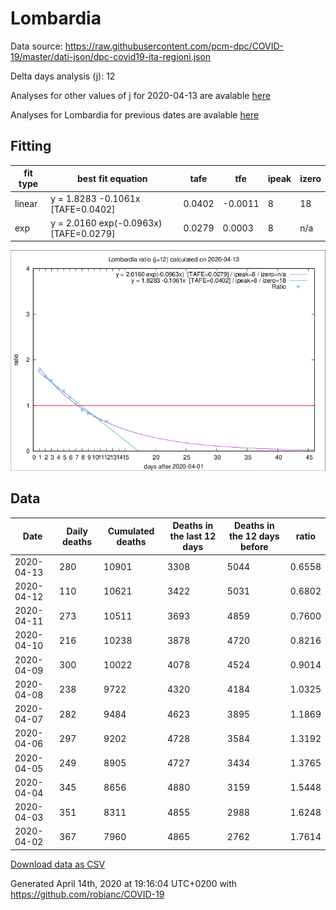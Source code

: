 # Lombardia

Data source: https://raw.githubusercontent.com/pcm-dpc/COVID-19/master/dati-json/dpc-covid19-ita-regioni.json

Delta days analysis (j): 12

Analyses for other values of j for 2020-04-13 are avalable [here](../2020-04-13/README.md)

Analyses for Lombardia for previous dates are avalable [here](../README.md)

## Fitting 
|fit type|best fit equation|tafe|tfe|ipeak|izero|
|-------|-----|--------|------|---|---|
|linear|y = 1.8283 -0.1061x  [TAFE=0.0402]|0.0402|-0.0011|8|18|
|exp|y = 2.0160 exp(-0.0963x)  [TAFE=0.0279]|0.0279|0.0003|8|n/a|

![Plot](COVID-19_lombardia_j12_2020-04-13.png)

## Data
|Date|Daily deaths|Cumulated deaths|Deaths in the last 12 days|Deaths in the 12 days before|ratio|
|----|----------|-----------|-------|--------------------|-----|
|2020-04-13|280|10901|3308|5044|0.6558|
|2020-04-12|110|10621|3422|5031|0.6802|
|2020-04-11|273|10511|3693|4859|0.7600|
|2020-04-10|216|10238|3878|4720|0.8216|
|2020-04-09|300|10022|4078|4524|0.9014|
|2020-04-08|238|9722|4320|4184|1.0325|
|2020-04-07|282|9484|4623|3895|1.1869|
|2020-04-06|297|9202|4728|3584|1.3192|
|2020-04-05|249|8905|4727|3434|1.3765|
|2020-04-04|345|8656|4880|3159|1.5448|
|2020-04-03|351|8311|4855|2988|1.6248|
|2020-04-02|367|7960|4865|2762|1.7614|

[Download data as CSV](COVID-19_lombardia_j12_2020-04-13.csv)

Generated April 14th, 2020 at 19:16:04 UTC+0200 with https://github.com/robianc/COVID-19
